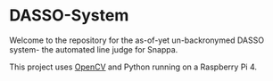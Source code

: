# DASSO-System

Welcome to the repository for the as-of-yet un-backronymed DASSO system- the automated line judge for Snappa.

This project uses [OpenCV](https://github.com/opencv/opencv) and Python running on a Raspberry Pi 4.
